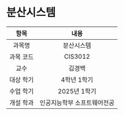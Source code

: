 # 분산시스템
| 항목 | 내용 |
| :-: | :-: |
| 과목명 | 분산시스템 |
| 과목 코드 | CIS3012 |
| 교수 | 김경백 |
| 대상 학기 | 4학년 1학기 |
| 수업 학기 | 2025년 1학기 |
| 개설 학과 | 인공지능학부 소프트웨어전공 |
